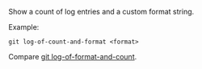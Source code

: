 Show a count of log entries and a custom format string.

Example:

```shell
git log-of-count-and-format <format>
```

Compare [git log-of-format-and-count](../git-log-of-format-and-count).
